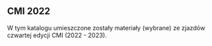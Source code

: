 ## CMI 2022

W tym katalogu umieszczone zostały materiały (wybrane) ze zjazdów czwartej edycji CMI (2022 - 2023).
